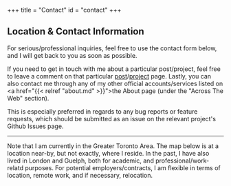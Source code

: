 +++
title = "Contact"
id = "contact"
+++

## Location & Contact Information

For serious/professional inquiries, feel free to use the contact form below, and I will get back to you as soon as possible.

If you need to get in touch with me about a particular post/project, feel free to leave a comment on that particular [post](/posts)/[project](/projects) page.  Lastly, you can also contact me through any of my other official accounts/services listed on <a href="{{< relref "about.md" >}}">the About page</a> (under the "Across The Web" section).

This is especially preferred in regards to any bug reports or feature requests, which should be submitted as an issue on the relevant project's Github Issues page.

---------

Note that I am currently in the Greater Toronto Area.  The map below is at a location near-by, but not exactly, where I reside.  In the past, I have also lived in London and Guelph, both for academic, and professional/work-relatd purposes.  For potential employers/contracts, I am flexible in terms of location, remote work, and if necessary, relocation.

